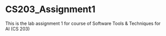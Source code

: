 # CS203_Assignment1
This is the lab assignment 1 for course of Software Tools &amp; Techniques for AI (CS 203)
